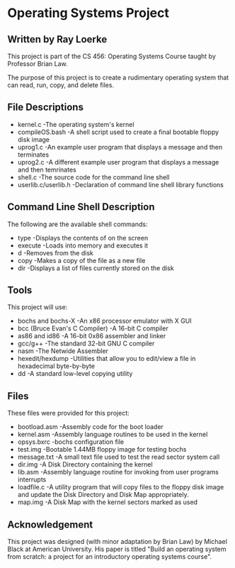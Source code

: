 # Operating Systems Project
## Written by Ray Loerke

This project is part of the CS 456: Operating Systems Course taught by Professor Brian Law.

The purpose of this project is to create a rudimentary operating system that can read, run, copy, and delete files.

## File Descriptions
* kernel.c -The operating system's kernel
* compileOS.bash -A shell script used to create a final bootable floppy disk image
* uprog1.c -An example user program that displays a message and then terminates
* uprog2.c -A different example user program that displays a message and then temrinates
* shell.c -The source code for the command line shell
* userlib.c/userlib.h -Declaration of command line shell library functions

## Command Line Shell Description
The following are the available shell commands:
* type <file> -Displays the contents of <file> on the screen
* execute <file> -Loads <file> into memory and executes it
* d <file> -Removes <file> from the disk
* copy <src> <dest> -Makes a copy of the file <src> as a new file <dest>
* dir -Displays a list of files currently stored on the disk

## Tools
This project will use:
* bochs and bochs-X -An x86 processor emulator with X GUI
* bcc (Bruce Evan's C Compiler) -A 16-bit C compiler
* as86 and id86 -A 16-bit 0x86 assembler and linker
* gcc/g++ -The standard 32-bit GNU C compiler
* nasm -The Netwide Assembler
* hexedit/hexdump -Utilities that allow you to edit/view a file in hexadecimal byte-by-byte
* dd -A standard low-level copying utility

## Files
These files were provided for this project:
* bootload.asm -Assembly code for the boot loader
* kernel.asm -Assembly language routines to be used in the kernel
* opsys.bxrc -bochs configuration file
* test.img -Bootable 1.44MB floppy image for testing bochs
* message.txt -A small text file used to test the read sector system call
* dir.img -A Disk Directory containing the kernel
* lib.asm -Assembly language routine for invoking from user programs interrupts
* loadfile.c -A utility program that will copy files to the floppy disk image and update the Disk Directory and Disk Map appropriately. 
* map.img -A Disk Map with the kernel sectors marked as used

## Acknowledgement
This project was designed (with minor adaptation by Brian Law) by Michael Black at American University.
His paper is titled "Build an operating system from scratch: a project for an introductory operating systems course".
